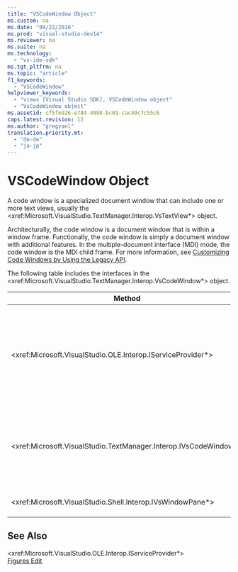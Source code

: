 ```yaml
---
title: "VSCodeWindow Object"
ms.custom: na
ms.date: "09/22/2016"
ms.prod: "visual-studio-dev14"
ms.reviewer: na
ms.suite: na
ms.technology: 
  - "vs-ide-sdk"
ms.tgt_pltfrm: na
ms.topic: "article"
f1_keywords: 
  - "VSCodeWindow"
helpviewer_keywords: 
  - "views [Visual Studio SDK], VSCodeWindow object"
  - "VsCodeWindow object"
ms.assetid: cf5fe926-e784-4098-bc01-cac49c7c55c6
caps.latest.revision: 12
ms.author: "gregvanl"
translation.priority.mt: 
  - "de-de"
  - "ja-jp"
---
```

# VSCodeWindow Object
A code window is a specialized document window that can include one or more text views, usually the \<xref:Microsoft.VisualStudio.TextManager.Interop.VsTextView*> object.  
  
 Architecturally, the code window is a document window that is within a window frame. Functionally, the code window is simply a document window with additional features. In the multiple-document interface (MDI) mode, the code window is the MDI child frame. For more information, see [Customizing Code Windows by Using the Legacy API](../vs140/customizing-code-windows-by-using-the-legacy-api.md).  
  
 The following table includes the interfaces in the \<xref:Microsoft.VisualStudio.TextManager.Interop.VsCodeWindow*> object.  
  
|Method|Description|  
|------------|-----------------|  
|\<xref:Microsoft.VisualStudio.OLE.Interop.IServiceProvider*>|Provides a generic access mechanism to locate a service that a globally unique identifier (GUID) identifies.|  
|\<xref:Microsoft.VisualStudio.TextManager.Interop.IVsCodeWindow*>|Represents a multiple document interface (MDI) child containing one or more code views.|  
|\<xref:Microsoft.VisualStudio.Shell.Interop.IVsWindowPane*>|Fills a window frame.|  
  
## See Also  
 \<xref:Microsoft.VisualStudio.OLE.Interop.IServiceProvider*>   
 [Figures Edit](assetId:///f08872bd-fd9c-4e36-8cf2-a2a2622ef986)